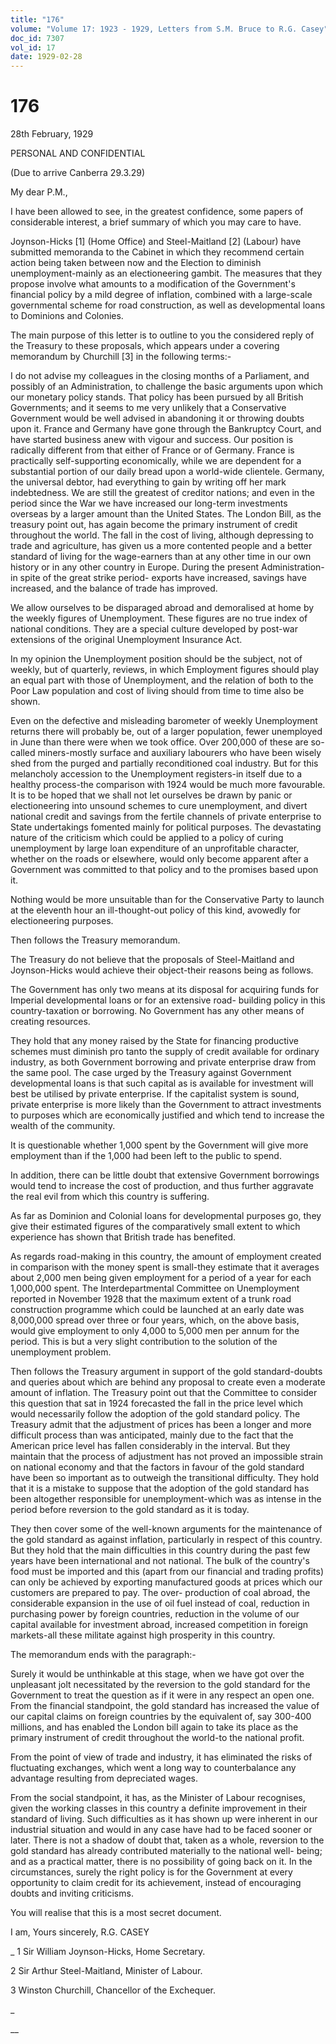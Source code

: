 ```yaml
---
title: "176"
volume: "Volume 17: 1923 - 1929, Letters from S.M. Bruce to R.G. Casey"
doc_id: 7307
vol_id: 17
date: 1929-02-28
---
```


# 176

28th February, 1929

PERSONAL AND CONFIDENTIAL

(Due to arrive Canberra 29.3.29)

My dear P.M.,

I have been allowed to see, in the greatest confidence, some papers of considerable interest, a brief summary of which you may care to have.

Joynson-Hicks [1] (Home Office) and Steel-Maitland [2] (Labour) have submitted memoranda to the Cabinet in which they recommend certain action being taken between now and the Election to diminish unemployment-mainly as an electioneering gambit. The measures that they propose involve what amounts to a modification of the Government's financial policy by a mild degree of inflation, combined with a large-scale governmental scheme for road construction, as well as developmental loans to Dominions and Colonies.

The main purpose of this letter is to outline to you the considered reply of the Treasury to these proposals, which appears under a covering memorandum by Churchill [3] in the following terms:-

I do not advise my colleagues in the closing months of a Parliament, and possibly of an Administration, to challenge the basic arguments upon which our monetary policy stands. That policy has been pursued by all British Governments; and it seems to me very unlikely that a Conservative Government would be well advised in abandoning it or throwing doubts upon it. France and Germany have gone through the Bankruptcy Court, and have started business anew with vigour and success. Our position is radically different from that either of France or of Germany. France is practically self-supporting economically, while we are dependent for a substantial portion of our daily bread upon a world-wide clientele. Germany, the universal debtor, had everything to gain by writing off her mark indebtedness. We are still the greatest of creditor nations; and even in the period since the War we have increased our long-term investments overseas by a larger amount than the United States. The London Bill, as the treasury point out, has again become the primary instrument of credit throughout the world. The fall in the cost of living, although depressing to trade and agriculture, has given us a more contented people and a better standard of living for the wage-earners than at any other time in our own history or in any other country in Europe. During the present Administration-in spite of the great strike period- exports have increased, savings have increased, and the balance of trade has improved.

We allow ourselves to be disparaged abroad and demoralised at home by the weekly figures of Unemployment. These figures are no true index of national conditions. They are a special culture developed by post-war extensions of the original Unemployment Insurance Act.

In my opinion the Unemployment position should be the subject, not of weekly, but of quarterly, reviews, in which Employment figures should play an equal part with those of Unemployment, and the relation of both to the Poor Law population and cost of living should from time to time also be shown.

Even on the defective and misleading barometer of weekly Unemployment returns there will probably be, out of a larger population, fewer unemployed in June than there were when we took office. Over 200,000 of these are so-called miners-mostly surface and auxiliary labourers who have been wisely shed from the purged and partially reconditioned coal industry. But for this melancholy accession to the Unemployment registers-in itself due to a healthy process-the comparison with 1924 would be much more favourable. It is to be hoped that we shall not let ourselves be drawn by panic or electioneering into unsound schemes to cure unemployment, and divert national credit and savings from the fertile channels of private enterprise to State undertakings fomented mainly for political purposes. The devastating nature of the criticism which could be applied to a policy of curing unemployment by large loan expenditure of an unprofitable character, whether on the roads or elsewhere, would only become apparent after a Government was committed to that policy and to the promises based upon it.

Nothing would be more unsuitable than for the Conservative Party to launch at the eleventh hour an ill-thought-out policy of this kind, avowedly for electioneering purposes.

Then follows the Treasury memorandum.

The Treasury do not believe that the proposals of Steel-Maitland and Joynson-Hicks would achieve their object-their reasons being as follows.

The Government has only two means at its disposal for acquiring funds for Imperial developmental loans or for an extensive road- building policy in this country-taxation or borrowing. No Government has any other means of creating resources.

They hold that any money raised by the State for financing productive schemes must diminish pro tanto the supply of credit available for ordinary industry, as both Government borrowing and private enterprise draw from the same pool. The case urged by the Treasury against Government developmental loans is that such capital as is available for investment will best be utilised by private enterprise. If the capitalist system is sound, private enterprise is more likely than the Government to attract investments to purposes which are economically justified and which tend to increase the wealth of the community.

It is questionable whether 1,000 spent by the Government will give more employment than if the 1,000 had been left to the public to spend.

In addition, there can be little doubt that extensive Government borrowings would tend to increase the cost of production, and thus further aggravate the real evil from which this country is suffering.

As far as Dominion and Colonial loans for developmental purposes go, they give their estimated figures of the comparatively small extent to which experience has shown that British trade has benefited.

As regards road-making in this country, the amount of employment created in comparison with the money spent is small-they estimate that it averages about 2,000 men being given employment for a period of a year for each 1,000,000 spent. The Interdepartmental Committee on Unemployment reported in November 1928 that the maximum extent of a trunk road construction programme which could be launched at an early date was 8,000,000 spread over three or four years, which, on the above basis, would give employment to only 4,000 to 5,000 men per annum for the period. This is but a very slight contribution to the solution of the unemployment problem.

Then follows the Treasury argument in support of the gold standard-doubts and queries about which are behind any proposal to create even a moderate amount of inflation. The Treasury point out that the Committee to consider this question that sat in 1924 forecasted the fall in the price level which would necessarily follow the adoption of the gold standard policy. The Treasury admit that the adjustment of prices has been a longer and more difficult process than was anticipated, mainly due to the fact that the American price level has fallen considerably in the interval. But they maintain that the process of adjustment has not proved an impossible strain on national economy and that the factors in favour of the gold standard have been so important as to outweigh the transitional difficulty. They hold that it is a mistake to suppose that the adoption of the gold standard has been altogether responsible for unemployment-which was as intense in the period before reversion to the gold standard as it is today.

They then cover some of the well-known arguments for the maintenance of the gold standard as against inflation, particularly in respect of this country. But they hold that the main difficulties in this country during the past few years have been international and not national. The bulk of the country's food must be imported and this (apart from our financial and trading profits) can only be achieved by exporting manufactured goods at prices which our customers are prepared to pay. The over- production of coal abroad, the considerable expansion in the use of oil fuel instead of coal, reduction in purchasing power by foreign countries, reduction in the volume of our capital available for investment abroad, increased competition in foreign markets-all these militate against high prosperity in this country.

The memorandum ends with the paragraph:-

Surely it would be unthinkable at this stage, when we have got over the unpleasant jolt necessitated by the reversion to the gold standard for the Government to treat the question as if it were in any respect an open one. From the financial standpoint, the gold standard has increased the value of our capital claims on foreign countries by the equivalent of, say 300-400 millions, and has enabled the London bill again to take its place as the primary instrument of credit throughout the world-to the national profit.

From the point of view of trade and industry, it has eliminated the risks of fluctuating exchanges, which went a long way to counterbalance any advantage resulting from depreciated wages.

From the social standpoint, it has, as the Minister of Labour recognises, given the working classes in this country a definite improvement in their standard of living. Such difficulties as it has shown up were inherent in our industrial situation and would in any case have had to be faced sooner or later. There is not a shadow of doubt that, taken as a whole, reversion to the gold standard has already contributed materially to the national well- being; and as a practical matter, there is no possibility of going back on it. In the circumstances, surely the right policy is for the Government at every opportunity to claim credit for its achievement, instead of encouraging doubts and inviting criticisms.

You will realise that this is a most secret document.

I am, Yours sincerely, R.G. CASEY 

_ 1 Sir William Joynson-Hicks, Home Secretary.

2 Sir Arthur Steel-Maitland, Minister of Labour.

3 Winston Churchill, Chancellor of the Exchequer.

_

__
